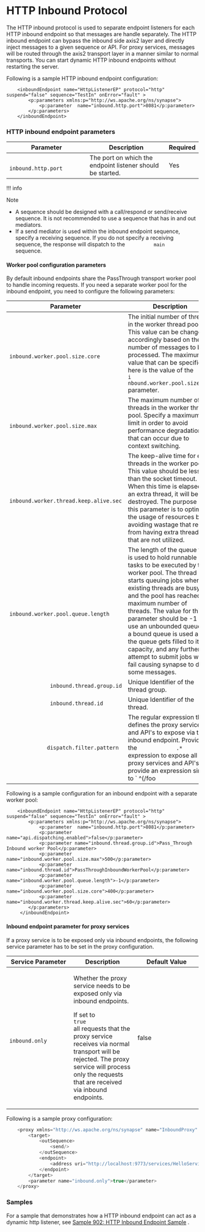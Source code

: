 # HTTP Inbound Protocol

The HTTP inbound protocol is used to separate endpoint listeners for
each HTTP inbound endpoint so that messages are handle separately. The
HTTP inbound endpoint can bypass the inbound side axis2 layer and
directly inject messages to a given sequence or API. For proxy services,
messages will be routed through the axis2 transport layer in a manner
similar to normal transports. You can start dynamic HTTP inbound
endpoints without restarting the server.

Following is a sample HTTP inbound endpoint configuration:

``` html/xml
    <inboundEndpoint name="HttpListenerEP" protocol="http" suspend="false" sequence="TestIn" onError="fault" >
        <p:parameters xmlns:p="http://ws.apache.org/ns/synapse">
            <p:parameter  name="inbound.http.port">8081</p:parameter>
        </p:parameters>
    </inboundEndpoint>
```

### HTTP inbound endpoint parameters

| Parameter                                    | Description                                                | Required |
|----------------------------------------------|------------------------------------------------------------|----------|
| `             inbound.http.port            ` | The port on which the endpoint listener should be started. | Yes      |

!!! info

Note

-   A sequence should be designed with a call/respond or send/receive
    sequence. It is not recommended to use a sequence that has in and
    out mediators.
-   If a send mediator is used within the inbound endpoint sequence,
    specify a receiving sequence. If you do not specify a receiving
    sequence, the response will dispatch to the
    `           main          ` sequence.


#### Worker pool configuration parameters

By default inbound endpoints share the PassThrough transport worker pool
to handle incoming requests. If you need a separate worker pool for the
inbound endpoint, you need to configure the following parameters:

| Parameter                                                         | Description                                                                                                                                                                                                                                                                                                                                                                                                                                                               | Default Value                           |
|-------------------------------------------------------------------|---------------------------------------------------------------------------------------------------------------------------------------------------------------------------------------------------------------------------------------------------------------------------------------------------------------------------------------------------------------------------------------------------------------------------------------------------------------------------|-----------------------------------------|
| `              inbound.worker.pool.size.core             `        | The initial number of threads in the worker thread pool. This value can be changed accordingly based on the number of messages to be processed. The maximum value that can be specified here is the value of the `             i             nbound.worker.pool.size.max            ` parameter.                                                                                                                                                                          | 400                                     |
| `              inbound.worker.pool.size.max             `         | The maximum number of threads in the worker thread pool. Specify a maximum limit in order to avoid performance degradation that can occur due to context switching.                                                                                                                                                                                                                                                                                                       | 500                                     |
| `              inbound.worker.thread.keep.alive.sec             ` | The keep-alive time for extra threads in the worker pool. This value should be less than the socket timeout. When this time is elapsed for an extra thread, it will be destroyed. The purpose of this parameter is to optimize the usage of resources by avoiding wastage that results from having extra threads that are not utilized.                                                                                                                                   | `             60            `           |
| `              inbound.worker.pool.queue.length             `     | The length of the queue that is used to hold runnable tasks to be executed by the worker pool. The thread pool starts queuing jobs when all existing threads are busy and the pool has reached the maximum number of threads. The value for this parameter should be -1 to use an unbounded queue. If a bound queue is used and the queue gets filled to its capacity, and any further attempt to submit jobs will fail causing synapse to drop some messages.            | -1                                      |
| `              inbound.thread.group.id             `              | Unique Identifier of the thread group.                                                                                                                                                                                                                                                                                                                                                                                                                                    | PassThrough inbound worker thread group |
| `              inbound.thread.id             `                    | Unique Identifier of the thread.                                                                                                                                                                                                                                                                                                                                                                                                                                          | PassThroughInboundWorkerThread          |
| `             dispatch.filter.pattern            `                | The regular expression that defines the proxy services and API's to expose via the inbound endpoint. Provide the `             .*            ` expression to expose all proxy services and API's or provide an expression similar to `             ^(/foo|/bar|/services/MyProxy)$            ` to define a set of services to expose via the inbound endpoint. If you do not provide an expression only the defined sequence of the inbound endpoint will be accessible. | blank                                   |

  

Following is a sample configuration for an inbound endpoint with
a separate worker pool:

``` html/xml
    <inboundEndpoint name="HttpListenerEP" protocol="http" suspend="false" sequence="TestIn" onError="fault" >
        <p:parameters xmlns:p="http://ws.apache.org/ns/synapse">
            <p:parameter  name="inbound.http.port">8081</p:parameter>
            <p:parameter  name="api.dispatching.enabled">false</p:parameter> 
            <p:parameter name="inbound.thread.group.id">Pass_Through Inbound worker Pool</p:parameter>
            <p:parameter name="inbound.worker.pool.size.max">500</p:parameter>
            <p:parameter name="inbound.thread.id">PassThroughInboundWorkerPool</p:parameter>
            <p:parameter name="inbound.worker.pool.queue.length">-1</p:parameter>
            <p:parameter name="inbound.worker.pool.size.core">400</p:parameter>
            <p:parameter name="inbound.worker.thread.keep.alive.sec">60</p:parameter>
        </p:parameters>
     </inboundEndpoint>
```

#### Inbound endpoint parameter for proxy services

If a proxy service is to be exposed only via inbound endpoints, the
following service parameter has to be set in the proxy configuration.

<table>
<colgroup>
<col style="width: 33%" />
<col style="width: 33%" />
<col style="width: 33%" />
</colgroup>
<thead>
<tr class="header">
<th>Service Parameter</th>
<th>Description</th>
<th>Default Value</th>
</tr>
</thead>
<tbody>
<tr class="odd">
<td><code>             inbound.only            </code></td>
<td><p>Whether the proxy service needs to be exposed only via inbound endpoints.</p>
<p>If set to <code>              true             </code> all requests that the proxy service receives via normal transport will be rejected. The proxy service will process only the requests that are received via inbound endpoints.</p></td>
<td>false</td>
</tr>
</tbody>
</table>

Following is a sample proxy configuration:

``` java
    <proxy xmlns="http://ws.apache.org/ns/synapse" name="InboundProxy" transports="https,http" statistics="disable" trace="disable" startOnLoad="true">
        <target>
            <outSequence>
                <send/>
            </outSequence>
            <endpoint>
                <address uri="http://localhost:9773/services/HelloService/"/>
            </endpoint>
        </target>
        <parameter name="inbound.only">true</parameter>
    </proxy>
```

### Samples

For a sample that demonstrates how a HTTP inbound endpoint can act as a
dynamic http listener, see [Sample 902: HTTP Inbound Endpoint
Sample](https://docs.wso2.com/display/EI611/Sample+902%3A+HTTP+Inbound+Endpoint+Sample)
.
